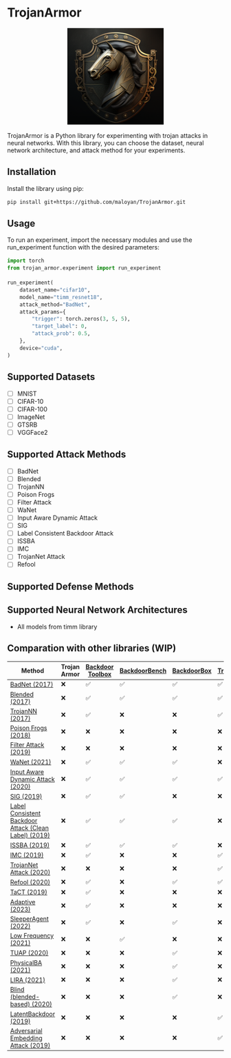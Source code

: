 # TrojanArmor

<p align="center">
<img src="assets/logo.png" width=224 height=224>
</p>

TrojanArmor is a Python library for experimenting with trojan attacks in neural networks. With this library, you can choose the dataset, neural network architecture, and attack method for your experiments.

## Installation

Install the library using pip:

```bash
pip install git+https://github.com/maloyan/TrojanArmor.git
```

## Usage

To run an experiment, import the necessary modules and use the run_experiment function with the desired parameters:

```python
import torch
from trojan_armor.experiment import run_experiment

run_experiment(
    dataset_name="cifar10",
    model_name="timm_resnet18",
    attack_method="BadNet",
    attack_params={
        "trigger": torch.zeros(3, 5, 5),
        "target_label": 0,
        "attack_prob": 0.5,
    },
    device="cuda",
)
```

## Supported Datasets

- [ ] MNIST
- [ ] CIFAR-10
- [ ] CIFAR-100
- [ ] ImageNet
- [ ] GTSRB
- [ ] VGGFace2

## Supported Attack Methods

- [ ] BadNet
- [ ] Blended
- [ ] TrojanNN
- [ ] Poison Frogs
- [ ] Filter Attack
- [ ] WaNet
- [ ] Input Aware Dynamic Attack
- [ ] SIG
- [ ] Label Consistent Backdoor Attack
- [ ] ISSBA
- [ ] IMC
- [ ] TrojanNet Attack
- [ ] Refool

## Supported Defense Methods

## Supported Neural Network Architectures

- All models from timm library

## Comparation with other libraries (WIP)

| Method                                         | Trojan Armor | [Backdoor Toolbox](https://github.com/vtu81/backdoor-toolbox) | [BackdoorBench](https://github.com/SCLBD/BackdoorBench) | [BackdoorBox](https://github.com/THUYimingLi/BackdoorBox) | [TrojanZoo](https://github.com/ain-soph/trojanzoo) |
|------------------------------------------------|--------------|------------------|----------------|-------------|-----------|
| [BadNet (2017)](https://ieeexplore.ieee.org/document/8685687)                                  | ❌           | ✅               | ✅             | ✅          | ✅         |
| [Blended (2017)](https://arxiv.org/abs/1712.05526)                                             | ❌           | ✅               | ✅             | ✅          | ✅         |
| [TrojanNN (2017)](https://docs.lib.purdue.edu/cgi/viewcontent.cgi?article=2782&context=cstech) | ❌           | ✅               | ❌             | ❌          | ✅         |
| [Poison Frogs (2018)](https://proceedings.neurips.cc/paper/2018/hash/22722a343513ed45f14905eb07621686-Abstract.html)                                   | ❌           | ❌               | ❌             | ❌          | ❌         |
| [Filter Attack (2019)](https://dl.acm.org/doi/10.1145/3319535.3363216)                         | ❌           | ❌               | ❌             | ❌          | ❌         |
| [WaNet (2021)](https://arxiv.org/abs/2102.10369)                                               | ❌           | ✅               | ✅             | ✅          | ❌         |
| [Input Aware Dynamic Attack (2020)](https://arxiv.org/abs/2010.08138)                          | ❌           | ✅               | ✅             | ✅          | ✅         |
| [SIG (2019)](https://arxiv.org/abs/1902.11237)                                                 | ❌           | ✅               | ✅             | ❌          | ❌         |
| [Label Consistent Backdoor Attack (Clean Label) (2019)](https://arxiv.org/abs/1912.02771)      | ❌           | ✅               | ✅             | ✅          | ❌         |
| [ISSBA (2019)](https://arxiv.org/abs/1909.02742)                                               | ❌           | ✅               | ✅             | ✅          | ❌         |
| [IMC (2019)](https://arxiv.org/abs/1911.01559)                                                 | ❌           | ✅               | ❌             | ❌          | ✅         |
| [TrojanNet Attack (2020)](https://arxiv.org/abs/2002.10078)                                    | ❌           | ❌               | ❌             | ❌          | ✅         |
| [Refool (2020)](https://arxiv.org/abs/2007.02343)                                              | ❌           | ✅               | ❌             | ✅          | ✅         |
| [TaCT (2019)](https://arxiv.org/abs/1908.00686)                                                | ❌           | ✅               | ❌             | ❌          | ❌         |
| [Adaptive (2023)](https://openreview.net/forum?id=_wSHsgrVali)                                 | ❌           | ✅               | ❌             | ❌          | ❌         |
| [SleeperAgent (2022)](https://arxiv.org/abs/2106.08970)                                        | ❌           | ✅               | ❌             | ✅          | ❌         |
| [Low Frequency (2021)](https://openaccess.thecvf.com/content/ICCV2021/papers/Zeng_Rethinking_the_Backdoor_Attacks_Triggers_A_Frequency_Perspective_ICCV_2021_paper.pdf)                                  | ❌           | ❌               | ✅             | ❌          | ❌         |
| [TUAP (2020)](https://openaccess.thecvf.com/content_CVPR_2020/papers/Zhao_Clean-Label_Backdoor_Attacks_on_Video_Recognition_Models_CVPR_2020_paper.pdf)                                           | ❌           | ❌               | ❌             | ✅          | ❌         |
| [PhysicalBA (2021)](https://arxiv.org/abs/2104.02361)                                          | ❌           | ❌               | ❌             | ✅          | ❌         |
| [LIRA (2021)](https://openaccess.thecvf.com/content/ICCV2021/papers/Doan_LIRA_Learnable_Imperceptible_and_Robust_Backdoor_Attacks_ICCV_2021_paper.pdf)                                           | ❌           | ❌               | ❌             | ✅          | ❌         |
| [Blind (blended-based) (2020)](https://arxiv.org/abs/2005.03823)                               | ❌           | ❌               | ❌             | ✅          | ❌         |
| [LatentBackdoor (2019)](https://people.cs.uchicago.edu/~ravenben/publications/pdf/pbackdoor-ccs19.pdf)                                | ❌           | ❌               | ❌             | ❌          | ✅         |
| [Adversarial Embedding Attack (2019)](https://arxiv.org/abs/1905.13409)                        | ❌           | ❌               | ❌             | ❌          | ✅         |
